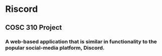 # Riscord

## COSC 310 Project
### A web-based application that is similar in functionality to the popular social-media platform, Discord.
